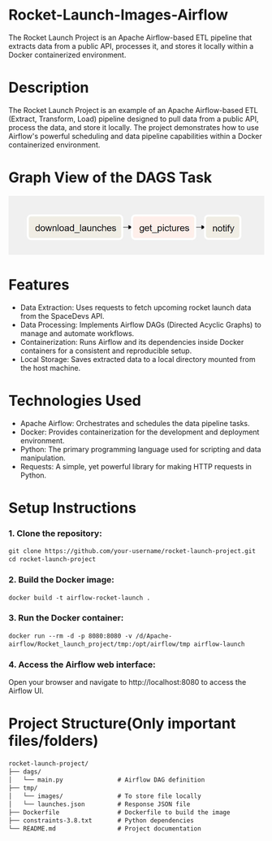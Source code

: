 # Rocket-Launch-Images-Airflow
The Rocket Launch Project is an Apache Airflow-based ETL pipeline that extracts data from a public API, processes it, and stores it locally within a Docker containerized environment.

# Description
The Rocket Launch Project is an example of an Apache Airflow-based ETL (Extract, Transform, Load) pipeline designed to pull data from a public API, process the data, and store it locally. The project demonstrates how to use Airflow's powerful scheduling and data pipeline capabilities within a Docker containerized environment.

# Graph View of the DAGS Task
![DAGS TASK DIAG](./assets/task_diag.jpg)

# Features
* Data Extraction: Uses requests to fetch upcoming rocket launch data from the SpaceDevs API.
* Data Processing: Implements Airflow DAGs (Directed Acyclic Graphs) to manage and automate workflows.
* Containerization: Runs Airflow and its dependencies inside Docker containers for a consistent and reproducible setup.
* Local Storage: Saves extracted data to a local directory mounted from the host machine.

# Technologies Used
* Apache Airflow: Orchestrates and schedules the data pipeline tasks.
* Docker: Provides containerization for the development and deployment environment.
* Python: The primary programming language used for scripting and data manipulation.
* Requests: A simple, yet powerful library for making HTTP requests in Python.

# Setup Instructions
### 1. Clone the repository:
```
git clone https://github.com/your-username/rocket-launch-project.git
cd rocket-launch-project
```
### 2. Build the Docker image:
```
docker build -t airflow-rocket-launch .
```
### 3. Run the Docker container:
```
docker run --rm -d -p 8080:8080 -v /d/Apache-airflow/Rocket_launch_project/tmp:/opt/airflow/tmp airflow-launch
```
### 4. Access the Airflow web interface:
Open your browser and navigate to http://localhost:8080 to access the Airflow UI.

# Project Structure(Only important files/folders)
```
rocket-launch-project/
├── dags/
│   └── main.py               # Airflow DAG definition
├── tmp/
│   └── images/               # To store file locally
│   └── launches.json         # Response JSON file
├── Dockerfile                # Dockerfile to build the image
├── constraints-3.8.txt       # Python dependencies
└── README.md                 # Project documentation
```




